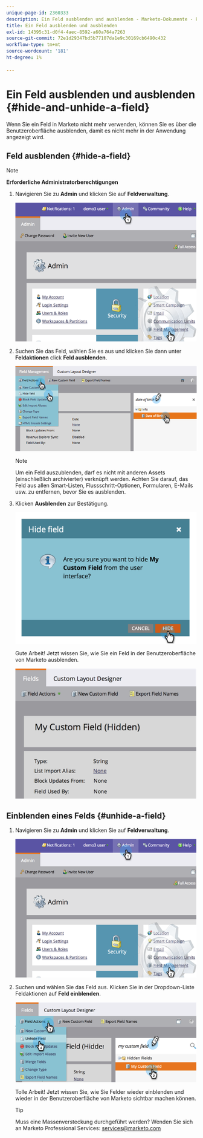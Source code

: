 ```yaml
---
unique-page-id: 2360333
description: Ein Feld ausblenden und ausblenden - Marketo-Dokumente - Produktdokumentation
title: Ein Feld ausblenden und ausblenden
exl-id: 14395c31-d0f4-4aec-8592-a60a764a7263
source-git-commit: 72e1d29347bd5b77107da1e9c30169cb6490c432
workflow-type: tm+mt
source-wordcount: '181'
ht-degree: 1%

---
```


# Ein Feld ausblenden und ausblenden {#hide-and-unhide-a-field}

Wenn Sie ein Feld in Marketo nicht mehr verwenden, können Sie es über die Benutzeroberfläche ausblenden, damit es nicht mehr in der Anwendung angezeigt wird.

## Feld ausblenden {#hide-a-field}

>[!NOTE]
>
>**Erforderliche Administratorberechtigungen**

1. Navigieren Sie zu **Admin** und klicken Sie auf **Feldverwaltung**.

   ![](assets/image2014-9-18-13-3a10-3a3.png)

1. Suchen Sie das Feld, wählen Sie es aus und klicken Sie dann unter **Feldaktionen** click **Feld ausblenden**.

   ![](assets/fieldmanagement-hidefield-.png)

   >[!NOTE]
   >
   >Um ein Feld auszublenden, darf es nicht mit anderen Assets (einschließlich archivierter) verknüpft werden. Achten Sie darauf, das Feld aus allen Smart-Listen, Flussschritt-Optionen, Formularen, E-Mails usw. zu entfernen, bevor Sie es ausblenden.

1. Klicken **Ausblenden** zur Bestätigung.

   ![](assets/image2014-9-18-13-3a10-3a36.png)

   Gute Arbeit! Jetzt wissen Sie, wie Sie ein Feld in der Benutzeroberfläche von Marketo ausblenden.

   ![](assets/image2014-9-18-13-3a10-3a45.png)

## Einblenden eines Felds {#unhide-a-field}

1. Navigieren Sie zu **Admin** und klicken Sie auf **Feldverwaltung**.

   ![](assets/image2014-9-18-13-3a11-3a3.png)

1. Suchen und wählen Sie das Feld aus. Klicken Sie in der Dropdown-Liste Feldaktionen auf **Feld einblenden**.

   ![](assets/image2014-9-18-13-3a11-3a46.png)

   Tolle Arbeit! Jetzt wissen Sie, wie Sie Felder wieder einblenden und wieder in der Benutzeroberfläche von Marketo sichtbar machen können.

   >[!TIP]
   >
   >Muss eine Massenversteckung durchgeführt werden? Wenden Sie sich an Marketo Professional Services: services@marketo.com
